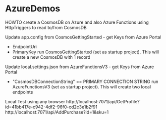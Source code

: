 # AzureDemos
HOWTO create a CosmosDB on Azure and also Azure Functions using HttpTriggers to read to/from CosmosDB

Update app.config from CosmosGettingStarted - get Keys from Azure Portal
 - EndpointUri
 - PrimaryKey
run CosmosGettingStarted (set as startup project). This will create a new CosmosDB with 1 record


Update local.settings.json from AzureFunctionsV3 - get Keys from Azure Portal
 - "CosmosDBConnectionString" == PRIMARY CONNECTION STRING
run AzureFunctionsV3 (set as startup project). This will create two local endpoints

Local Test using any browser
http://localhost:7071/api/GetProfile?id=41bb417e-c942-4df2-96f0-cd2c3e1b2f91
http://localhost:7071/api/AddPurchase?id=1&sku=1
